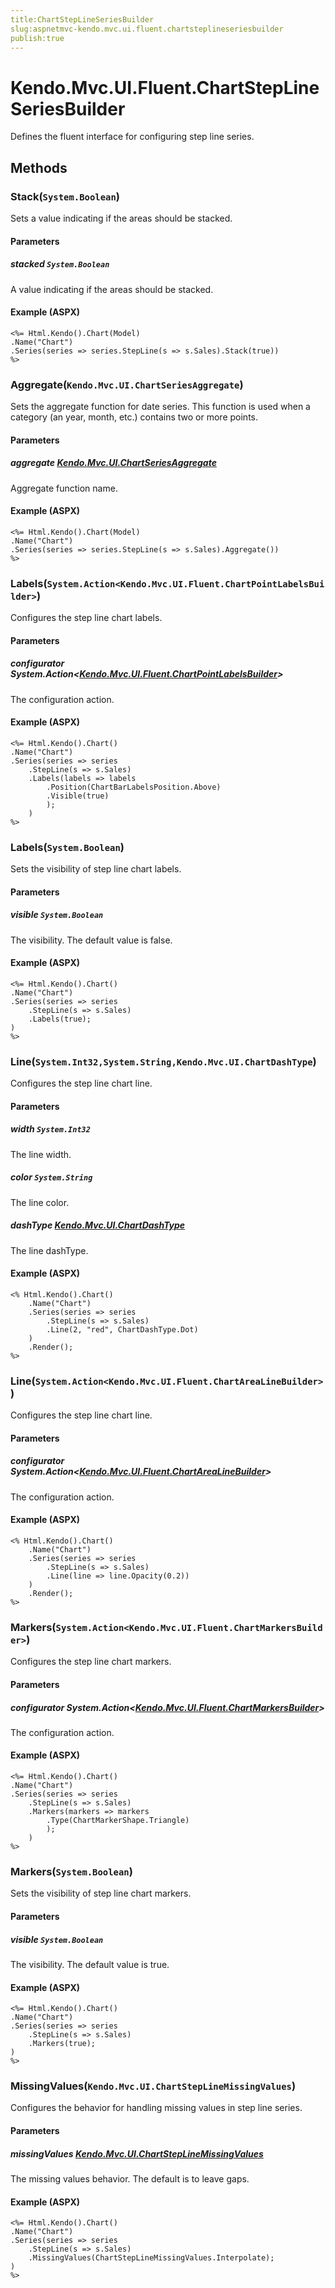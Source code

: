 ```yaml
---
title:ChartStepLineSeriesBuilder
slug:aspnetmvc-kendo.mvc.ui.fluent.chartsteplineseriesbuilder
publish:true
---
```


# Kendo.Mvc.UI.Fluent.ChartStepLineSeriesBuilder
Defines the fluent interface for configuring step line series.



## Methods

### Stack(`System.Boolean`)
Sets a value indicating if the areas should be stacked.


#### Parameters

##### stacked `System.Boolean`
A value indicating if the areas should be stacked.




#### Example (ASPX)
    <%= Html.Kendo().Chart(Model)
    .Name("Chart")
    .Series(series => series.StepLine(s => s.Sales).Stack(true))
    %>


### Aggregate(`Kendo.Mvc.UI.ChartSeriesAggregate`)
Sets the aggregate function for date series.
            This function is used when a category (an year, month, etc.) contains two or more points.


#### Parameters

##### aggregate [Kendo.Mvc.UI.ChartSeriesAggregate](/kendo-ui/api/wrappers/aspnet-mvc/Kendo.Mvc.UI/ChartSeriesAggregate)
Aggregate function name.




#### Example (ASPX)
    <%= Html.Kendo().Chart(Model)
    .Name("Chart")
    .Series(series => series.StepLine(s => s.Sales).Aggregate())
    %>


### Labels(`System.Action<Kendo.Mvc.UI.Fluent.ChartPointLabelsBuilder>`)
Configures the step line chart labels.


#### Parameters

##### configurator System.Action<[Kendo.Mvc.UI.Fluent.ChartPointLabelsBuilder](/kendo-ui/api/wrappers/aspnet-mvc/Kendo.Mvc.UI.Fluent/ChartPointLabelsBuilder)>
The configuration action.




#### Example (ASPX)
    <%= Html.Kendo().Chart()
    .Name("Chart")
    .Series(series => series
        .StepLine(s => s.Sales)
        .Labels(labels => labels
            .Position(ChartBarLabelsPosition.Above)
            .Visible(true)
            );
        )
    %>


### Labels(`System.Boolean`)
Sets the visibility of step line chart labels.


#### Parameters

##### visible `System.Boolean`
The visibility. The default value is false.




#### Example (ASPX)
    <%= Html.Kendo().Chart()
    .Name("Chart")
    .Series(series => series
        .StepLine(s => s.Sales)
        .Labels(true);
    )
    %>


### Line(`System.Int32,System.String,Kendo.Mvc.UI.ChartDashType`)
Configures the step line chart line.


#### Parameters

##### width `System.Int32`
The line width.

##### color `System.String`
The line color.

##### dashType [Kendo.Mvc.UI.ChartDashType](/kendo-ui/api/wrappers/aspnet-mvc/Kendo.Mvc.UI/ChartDashType)
The line dashType.




#### Example (ASPX)
    <% Html.Kendo().Chart()
        .Name("Chart")
        .Series(series => series
            .StepLine(s => s.Sales)
            .Line(2, "red", ChartDashType.Dot)
        )
        .Render();
    %>


### Line(`System.Action<Kendo.Mvc.UI.Fluent.ChartAreaLineBuilder>`)
Configures the step line chart line.


#### Parameters

##### configurator System.Action<[Kendo.Mvc.UI.Fluent.ChartAreaLineBuilder](/kendo-ui/api/wrappers/aspnet-mvc/Kendo.Mvc.UI.Fluent/ChartAreaLineBuilder)>
The configuration action.




#### Example (ASPX)
    <% Html.Kendo().Chart()
        .Name("Chart")
        .Series(series => series
            .StepLine(s => s.Sales)
            .Line(line => line.Opacity(0.2))
        )
        .Render();
    %>


### Markers(`System.Action<Kendo.Mvc.UI.Fluent.ChartMarkersBuilder>`)
Configures the step line chart markers.


#### Parameters

##### configurator System.Action<[Kendo.Mvc.UI.Fluent.ChartMarkersBuilder](/kendo-ui/api/wrappers/aspnet-mvc/Kendo.Mvc.UI.Fluent/ChartMarkersBuilder)>
The configuration action.




#### Example (ASPX)
    <%= Html.Kendo().Chart()
    .Name("Chart")
    .Series(series => series
        .StepLine(s => s.Sales)
        .Markers(markers => markers
            .Type(ChartMarkerShape.Triangle)
            );
        )
    %>


### Markers(`System.Boolean`)
Sets the visibility of step line chart markers.


#### Parameters

##### visible `System.Boolean`
The visibility. The default value is true.




#### Example (ASPX)
    <%= Html.Kendo().Chart()
    .Name("Chart")
    .Series(series => series
        .StepLine(s => s.Sales)
        .Markers(true);
    )
    %>


### MissingValues(`Kendo.Mvc.UI.ChartStepLineMissingValues`)
Configures the behavior for handling missing values in step line series.


#### Parameters

##### missingValues [Kendo.Mvc.UI.ChartStepLineMissingValues](/kendo-ui/api/wrappers/aspnet-mvc/Kendo.Mvc.UI/ChartStepLineMissingValues)
The missing values behavior. The default is to leave gaps.




#### Example (ASPX)
    <%= Html.Kendo().Chart()
    .Name("Chart")
    .Series(series => series
        .StepLine(s => s.Sales)
        .MissingValues(ChartStepLineMissingValues.Interpolate);
    )
    %>



